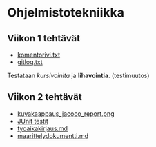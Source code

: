 # Ohjelmistotekniikka

## Viikon 1 tehtävät

* [komentorivi.txt](https://github.com/Skorp7/ot-harjoitustyo/blob/master/laskarit/viikko1/komentorivi.txt)
* [gitlog.txt](https://github.com/Skorp7/ot-harjoitustyo/blob/master/laskarit/viikko1/gitlog.txt)

Testataan *kursivoinita* ja **lihavointia**.
(testimuutos)

## Viikon 2 tehtävät

* [kuvakaappaus_jacoco_report.png](https://github.com/Skorp7/ot-harjoitustyo/blob/master/laskarit/viikko2/kuvakaappaus_jacoco_report.png)
* [JUnit testit](https://github.com/Skorp7/ot-harjoitustyo/blob/master/laskarit/viikko2/)
* [tyoaikakirjaus.md](https://github.com/Skorp7/ot-harjoitustyo/blob/master/dokumentointi/tyoaikakirjanpito.md)
* [maarittelydokumentti.md](https://github.com/Skorp7/ot-harjoitustyo/blob/master/dokumentointi/maarittelydokumentti.md)
